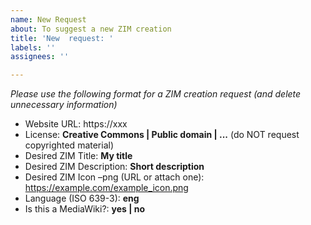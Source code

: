 ```yaml
---
name: New Request
about: To suggest a new ZIM creation
title: 'New  request: '
labels: ''
assignees: ''

---
```


*Please use the following format for a ZIM creation request (and delete unnecessary information)*

- Website URL: https://xxx
- License: **Creative Commons | Public domain | ...** (do NOT request copyrighted material)
- Desired ZIM Title: **My title**
- Desired ZIM Description: **Short description**
- Desired ZIM Icon –png (URL or attach one): https://example.com/example_icon.png
- Language (ISO 639-3): **eng**
- Is this a MediaWiki?: **yes | no**
